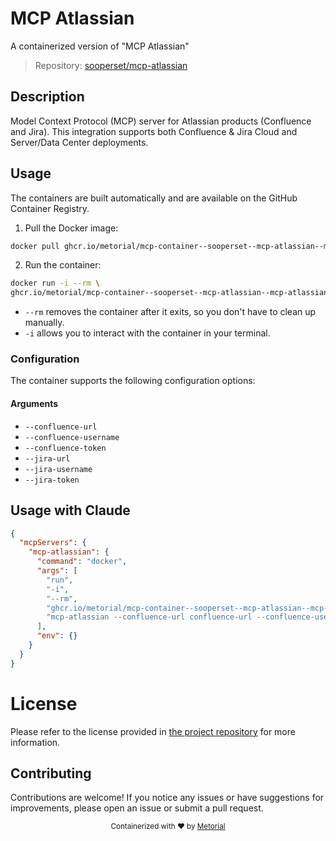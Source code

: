 
# MCP Atlassian

A containerized version of "MCP Atlassian"

> Repository: [sooperset/mcp-atlassian](https://github.com/sooperset/mcp-atlassian)

## Description

Model Context Protocol (MCP) server for Atlassian products (Confluence and Jira). This integration supports both Confluence & Jira Cloud and Server/Data Center deployments.


## Usage

The containers are built automatically and are available on the GitHub Container Registry.

1. Pull the Docker image:

```bash
docker pull ghcr.io/metorial/mcp-container--sooperset--mcp-atlassian--mcp-atlassian
```

2. Run the container:

```bash
docker run -i --rm \ 
ghcr.io/metorial/mcp-container--sooperset--mcp-atlassian--mcp-atlassian  "mcp-atlassian --confluence-url confluence-url --confluence-username confluence-username --confluence-token confluence-token --jira-url jira-url --jira-username jira-username --jira-token jira-token"
```

- `--rm` removes the container after it exits, so you don't have to clean up manually.
- `-i` allows you to interact with the container in your terminal.



### Configuration

The container supports the following configuration options:


#### Arguments

- `--confluence-url`
- `--confluence-username`
- `--confluence-token`
- `--jira-url`
- `--jira-username`
- `--jira-token`






## Usage with Claude

```json
{
  "mcpServers": {
    "mcp-atlassian": {
      "command": "docker",
      "args": [
        "run",
        "-i",
        "--rm",
        "ghcr.io/metorial/mcp-container--sooperset--mcp-atlassian--mcp-atlassian",
        "mcp-atlassian --confluence-url confluence-url --confluence-username confluence-username --confluence-token confluence-token --jira-url jira-url --jira-username jira-username --jira-token jira-token"
      ],
      "env": {}
    }
  }
}
```

# License

Please refer to the license provided in [the project repository](https://github.com/sooperset/mcp-atlassian) for more information.

## Contributing

Contributions are welcome! If you notice any issues or have suggestions for improvements, please open an issue or submit a pull request.

<div align="center">
  <sub>Containerized with ❤️ by <a href="https://metorial.com">Metorial</a></sub>
</div>
  